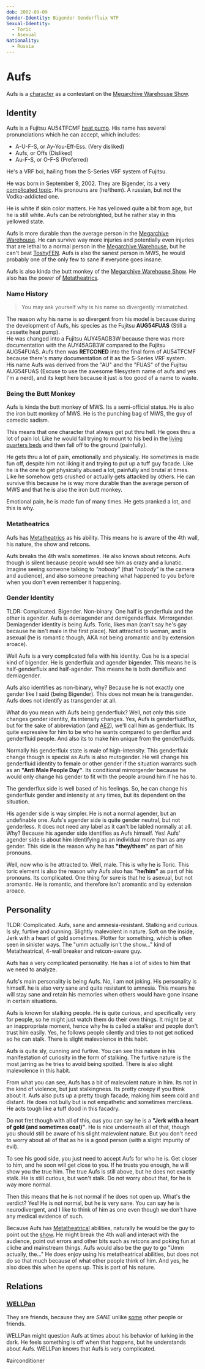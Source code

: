 ```yaml
---
dob: 2002-09-09
Gender-Identity: Bigender Genderfluix WTF
Sexual-Identity:
  - Toric
  - Asexual
Nationality:
  - Russia
---
```

# Aufs

Aufs is a [character](Characters.md) as a contestant on the [Megarchive Warehouse Show](../../../Megarchive%20Warehouse%20Show/Megarchive%20Warehouse%20Show.md).

## Identity

Aufs is a Fujitsu AU54TFCMF  [heat pump](../../Species/Air%20Conditioners.md). His name has several pronunciations which he can accept, which includes:
- A-U-F-S, or Ay-You-Eff-Ess. (Very disliked)
- Aufs, or Offs (Disliked)
- Au-F-S, or O-F-S (Preferred)

He's a VRF boi, hailing from the S-Series VRF system of Fujitsu.

He was born in September 9, 2002. They are Bigender, its a very [complicated topic](#Gender%20Identity). His pronouns are (he/them). A russian, but not the Vodka-addicted one.

He is white if skin color matters. He has yellowed quite a bit from age, but he is still white. Aufs can be retrobrighted, but he rather stay in this yellowed state.

Aufs is more durable than the average person in the [Megarchive Warehouse](Megarchive%20Warehouse.md). He can survive way more injuries and potentially even injuries that are lethal to a normal person in the [Megarchive Warehouse](Megarchive%20Warehouse.md), but he can't beat [ToshyFEN](ToshyFEN/ToshyFEN.md). Aufs is also the sanest person in MWS, he would probably one of the only few to sane if everyone goes insane. 

Aufs is also kinda the butt monkey of the [Megarchive Warehouse Show](Megarchive%20Warehouse%20Show.md). He also has the power of [Metatheatrics](#Metatheatrics).

### Name History

> You may ask yourself why is his name so divergently mismatched.

The reason why his name is so divergent from his model is because during the development of Aufs, his species as the Fujitsu **AUG54FUAS** (Still a cassette heat pump).  
He was changed into a Fujitsu AUY45AGB3W because there was more documentation with the AUY45AGB3W compared to the Fujitsu AUG54FUAS. Aufs then was **RETCONED** into the final form of AU54TFCMF because there's many documentation of it as the S-Series VRF system.  
His name Aufs was derived from the "AU" and the "FUAS" of the Fujitsu AUG54FUAS (Excuse to use the awesome filesystem name of aufs and yes I'm a nerd), and its kept here because it just is too good of a name to waste. 
### Being the Butt Monkey

Aufs is kinda the butt monkey of MWS. Its a semi-official status. He is also the iron butt monkey of MWS. He is the punching bag of MWS, the guy of comedic sadism.

This means that one character that always get put thru hell. He goes thru a lot of pain lol. Like he would fail trying to mount to his bed in the [living quarters beds](Megarchive%20Warehouse.md#Beds) and then fall off to the ground (painfully).

He gets thru a lot of pain, emotionally and physically. He sometimes is made fun off, despite him not liking it and trying to put up a tuff guy facade. Like he is the one to get physically abused a lot, painfully and brutal at times. Like he somehow gets crushed or actually gets attacked by others. He can survive this because he is way more durable than the average person of MWS and that he is also the iron butt monkey.

Emotional pain, he is made fun of many times. He gets pranked a lot, and this is why.

### Metatheatrics
Aufs has [Metatheatrics](Metatheatrics.md) as his ability. This means he is aware of the 4th wall, his nature, the show and retcons.

Aufs breaks the 4th walls sometimes. He also knows about retcons. Aufs though is silent because people would see him as crazy and a lunatic. Imagine seeing someone talking to *"nobody"* (that *"nobody"* is the camera and audience), and also someone preaching what happened to you before when you don't even remember it happening.

### Gender Identity
TLDR: Complicated. Bigender. Non-binary. One half is genderfluix and the other is agender. Aufs is demiagender and demigenderfluix. Mirrorgender. Demiagender identity is being Aufs. Toric, likes man (can't say he's gay because he isn't male in the first place). Not attracted to woman, and is asexual (he is romantic though, AKA not being aromantic and by extension aroace).

Well Aufs is a very complicated fella with his identity. Cus he is a special kind of bigender. He is genderfluix and agender bigender. This means he is half-genderfluix and half-agender. This means he is both demifluix and demiagender. 

Aufs also identifies as non-binary, why? Because he is not exactly one gender like I said (being Bigender). This does not mean he is transgender. Aufs does not identify as transgender at all.

What do you mean with Aufs being genderfluix? Well, not only this side changes gender identity, its intensity changes. Yes, Aufs is genderfluidflux, but for the sake of abbreviation (and [AE2](https://guide.appliedenergistics.org/1.21/items-blocks-machines/fluix_crystal)), we'll call him as genderfluix. Its quite expressive for him to be who he wants compared to genderflux and genderfluid people. And also its to make him unique from the genderfluids. 

Normally his genderfluix state is male of high-intensity. This genderfluix change though is special as Aufs is also mutogender. He will change his genderfluid identity to female or other gender if the situation warrants such as an **"Anti Male People Day"**. Its conditional mirrorgender because he would only change his gender to fit with the people around him if he has to.

The genderflux side is well based of his feelings. So, he can change his genderfluix gender and intensity at any times, but its dependent on the situation. 

His agender side is way simpler. He is not a normal agender, but an undefinable one. Aufs's agender side is quite gender neutral, but not genderless. It does not need any label as it can't be labled normally at all. Why? Because his agender side identifies as Aufs himself. Yes! Aufs' agender side is about him identifying as an individual more than as any gender. This side is the reason why he has **"they/them"** as part of his pronouns.

Well, now who is he attracted to. Well, male. This is why he is Toric. This toric element is also the reason why Aufs also has **"he/him"** as part of his pronouns. Its complicated. One thing for sure is that he is asexual, but not aromantic. He is romantic, and therefore isn't aromantic and by extension aroace.

## Personality
TLDR: Complicated. Aufs, sane and amnesia-resistant. Stalking and curious. Is sly, furtive and cunning. Slightly malevolent in nature. Soft on the inside, Jerk with a heart of gold sometimes. Plotter for something, which is often seen in sinister ways. The "umm actually isn't the show..." kind of Metatheatrical, 4-wall breaker and retcon-aware guy.

Aufs has a very complicated personality. He has a lot of sides to him that we need to analyze.

Aufs's main personality is being Aufs. No, I am not joking. His personality is himself. he is also very sane and quite resistant to amnesia. This means he will stay sane and retain his memories when others would have gone insane in certain situations.

Aufs is known for stalking people. He is quite curious, and specifically very for people, so he might just watch them do their own things. It might be at an inappropriate moment, hence why he is called a stalker and people don't trust him easily. Yes, he follows people silently and tries to not get noticed so he can stalk. There is slight malevolence in this habit.

Aufs is quite sly, cunning and furtive. You can see this nature in his manifestation of curiosity in the form of stalking. The furtive nature is the most jarring as he tries to avoid being spotted. There is also slight malevolence in this habit.

From what you can see, Aufs has a bit of malevolent nature in him. Its not in the kind of violence, but just stalkingness. Its pretty creepy if you think about it. Aufs also puts up a pretty tough facade, making him seem cold and distant. He does not bully but is not empathetic and sometimes merciless. He acts tough like a tuff dood in this facadry.

Do not fret though with all of this, cus you can say he is a **"Jerk with a heart of gold (and sometimes coal)"**. He is nice underneath all of that, though you should still be aware of his slight malevolent nature. But you don't need to worry about all of that as he is a good person (with a slight impurity of evil).

To see his good side, you just need to accept Aufs for who he is. Get closer to him, and he soon will get close to you. If he trusts you enough, he will show you the true him. The true Aufs is still above, but he does not exactly stalk. He is still curious, but won't stalk. Do not worry about that, for he is way more normal.

Then this means that he is not normal if he does not open up. What's the verdict? Yes! He is not normal, but he is very sane. You can say he is neurodivergent, and I like to think of him as one even though we don't have any medical evidence of such.

Because Aufs has [Metatheatrical](#Metatheatrics) abilities, naturally he would be the guy to point out the [show](Megarchive%20Warehouse%20Show.md). He might break the 4th wall and interact with the audience, point out errors and other bits such as retcons and poking fun at cliche and mainstream things. Aufs would also be the guy to go "Umm actually, the..." He does enjoy using his metatheatrical abilities, but does not do so that much because of what other people think of him. And yes, he also does this when he opens up. This is part of his nature.

## Relations

### [WELLPan](WELLPan.md)
They are friends, because they are *SANE* unlike [some](ToshyFEN/ToshyFEN.md) other people or friends.

WELLPan might question Aufs at times about his behavior of lurking in the dark. He feels something is off when that happens, but he understands about Aufs. WELLPan knows that Aufs is very complicated.

#airconditioner 